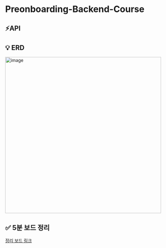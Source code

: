 # Preonboarding-Backend-Course

## ⚡️API


## 💡 ERD  
<img width="500" alt="image" src="https://github.com/user-attachments/assets/aba37361-0b30-401f-84d2-4da77639d08e">


## ✅  5분 보드 정리
[정리 보드 링크](https://large-orchid-b96.notion.site/c6e408f9bbca4d6c988ca0162cc8d20e?pvs=4)
